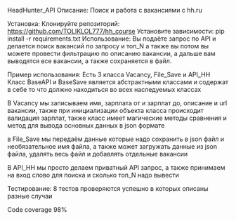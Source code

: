 HeadHunter_API
Описание:
Поиск и работа с вакансиями с hh.ru

Установка:
Клонируйте репозиторий:
https://github.com/TOLIKLOL777/hh_course
Установите зависимости:
pip install -r requirements.txt
Использование:
Вы подаёте запрос по API и делается поиск вакансий по запросу и топ_N а также вы потом вы можете провести фильтрацию по описанию вакансии, а дальше вам выводятся все вакансии, а также сохраняется в файл.

Пример использования:
Есть 3 класса Vacancy, File_Save и API_HH Класс BaseAPI и BaseSave является абстрактными классами и содержат в себе то что должно находиться во всех наследуемых классах

В Vacancy мы записываем имя, зарплата от и зарплат до, описание и url вакансии, также при инициализации объекта класса происходит валидация зарплат, также класс имеет магические методы сравнения и метод для вывода основных данных в json формате

в File_Save мы передаём данные которые надо сохранить в json файл и необязательное имя файла, а также может загружать данные из json файла, удалять весь файл и добавлять отдельные вакансии

В API_HH мы просто делаем приватный API запрос, а также принимаем на вход слово для поиска и сколько топ_N надо вывести

Тестирование:
8 тестов проверяются успешно в которых описаны разные случаи

Code coverage 98%
